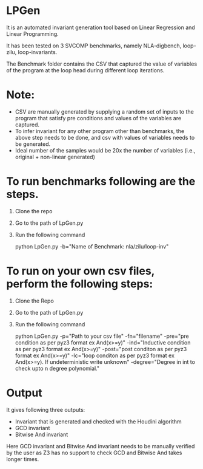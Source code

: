# LPGen
It is an automated invariant generation tool based on Linear Regression and Linear Programming.

It has been tested on 3 SVCOMP benchmarks, namely NLA-digbench, loop-zilu, loop-invariants.

The Benchmark folder contains the CSV that captured the value of variables of the program at the loop head during different loop iterations.

# Note:
- CSV are manually generated by supplying a random set of inputs to the program that satisfy pre conditions and values of the variables are captured.
- To infer invariant for any other program other than benchmarks, the above step needs to be done, and csv with values of variables needs to be generated.
- Ideal number of the samples would be 20x the number of variables (i.e., original + non-linear generated)

# To run benchmarks following are the steps.

1) Clone the repo
2) Go to the path of LpGen.py
3) Run the following command
   
      python LpGen.py -b="Name of Benchmark: nla/zilu/loop-inv"

# To run on your own csv files, perform the following steps:

1) Clone the Repo
2) Go to the path of LpGen.py
3) Run the following command
   
    python LpGen.py -p="Path to your csv file" -fn="filename" -pre="pre condition as per pyz3 format ex And(x>=y)" -ind="Inductive condition as per pyz3 format ex And(x>=y)"
    -post="post conditon as per pyz3 format ex And(x>=y)" -lc="loop conditon as per pyz3 format ex And(x>=y). If undeterministic write unknown" -degree="Degree in int to check upto n degree polynomial."

# Output
It gives following three outputs:
- Invariant that is generated and checked with the Houdini algorithm
- GCD invariant
- Bitwise And invariant

Here GCD invariant and Bitwise And invariant needs to be manually verified by the user as Z3 has no support to check GCD and Bitwise And takes longer times.
